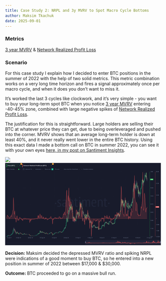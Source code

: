 ```yaml
---
title: Case Study 2: NRPL and 3y MVRV to Spot Macro Cycle Bottoms
author: Maksim Tkachuk
date: 2025-09-01
---
```


### Metrics

[3 year MVRV](https://academy.santiment.net/metrics/mvrv) & [Network Realized Profit Loss](https://academy.santiment.net/metrics/network-profit-loss)

### Scenario

For this case study I explain how I decided to enter BTC positions in the summer of 2022 with the help of two solid metrics. This metric combination works on a very long time horizon and fires a signal approximately once per macro cycle, and when it does you don’t want to miss it.

It’s worked the last 3 cycles like clockwork, and it’s very simple - you want to buy your long-term spot BTC when you notice [3 year MVRV](https://academy.santiment.net/metrics/mvrv) entering -40-45% zone, combined with large negative spikes of [Network Realized Profit Loss](https://academy.santiment.net/metrics/network-profit-loss).

The justification for this is straightforward. Large holders are selling their BTC at whatever price they can get, due to being overleveraged and pushed into the corner. MVRV shows that an average long-term holder is down at least 40%, and it never really went lower in the entire BTC history. Using this exact data I made a bottom call on BTC in summer 2022, you can see it with your own eyes [here, in my post on Santiment Insights](https://app.santiment.net/insights/read/wen-bottom-7075).

![](1imagemvrv3y.png)
![](2imagenrlplongterm.png)

**Decision:**
Maksim decided the depressed MVRV ratio and spiking NRPL were indications of a good moment to buy BTC, so he entered into a new position in summer of 2022 between $17,000 & $30,000.

**Outcome:**
BTC proceeded to go on a massive bull run.
